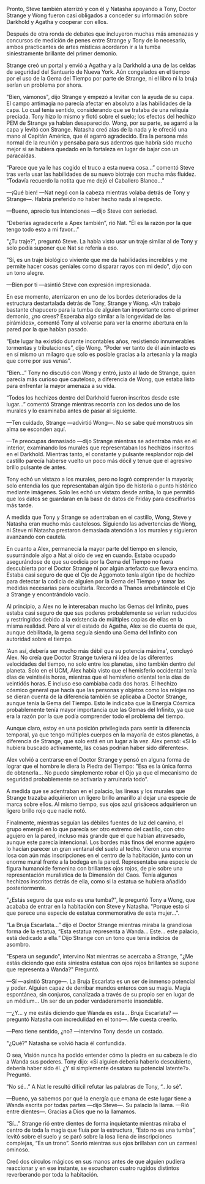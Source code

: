 
Pronto, Steve también aterrizó y con él y Natasha apoyando a Tony, Doctor Strange y Wong fueron casi obligados a conceder su información sobre Darkhold y Agatha y cooperar con ellos.

Después de otra ronda de debates que incluyeron muchas más amenazas y concursos de medición de penes entre Strange y Tony de lo necesario, ambos practicantes de artes místicas acordaron ir a la tumba siniestramente brillante del primer demonio.

Strange creó un portal y envió a Agatha y a la Darkhold a una de las celdas de seguridad del Santuario de Nueva York. Aún congelados en el tiempo por el uso de la Gema del Tiempo por parte de Strange, ni el libro ni la bruja serían un problema por ahora.

"Bien, vámonos", dijo Strange y empezó a levitar con la ayuda de su capa. El campo antimagia no parecía afectar en absoluto a las habilidades de la capa. Lo cual tenía sentido, considerando que se trataba de una reliquia preciada. Tony hizo lo mismo y flotó sobre el suelo; los efectos del hechizo PEM de Strange ya habían desaparecido. Wong, por su parte, se agarró a la capa y levitó con Strange. Natasha creó alas de la nada y le ofreció una mano al Capitán América, que él agarró agradecido. Era la persona más normal de la reunión y pensaba para sus adentros que habría sido mucho mejor si se hubiera quedado en la fortaleza en lugar de bajar con un paracaídas.

“Parece que ya le has cogido el truco a esta nueva cosa…” comentó Steve tras verla usar las habilidades de su nuevo biotraje con mucha más fluidez. “Todavía recuerdo la notita que me dejó el Caballero Blanco…”

—¡Qué bien! —Nat negó con la cabeza mientras volaba detrás de Tony y Strange—. Habría preferido no haber hecho nada al respecto.

—Bueno, aprecio tus intenciones —dijo Steve con seriedad.

“Deberías agradecerle a Apex también”, rió Nat. “Él es la razón por la que tengo todo esto a mi favor…”

"¿Tu traje?", preguntó Steve. La había visto usar un traje similar al de Tony y solo podía suponer que Nat se refería a eso.

"Sí, es un traje biológico viviente que me da habilidades increíbles y me permite hacer cosas geniales como disparar rayos con mi dedo", dijo con un tono alegre.

—Bien por ti —asintió Steve con expresión impresionada.

En ese momento, aterrizaron en uno de los bordes deteriorados de la estructura destartalada detrás de Tony, Strange y Wong. «Un trabajo bastante chapucero para la tumba de alguien tan importante como el primer demonio, ¿no crees? Esperaba algo similar a la longevidad de las pirámides», comentó Tony al volverse para ver la enorme abertura en la pared por la que habían pasado.

“Este lugar ha existido durante incontables años, resistiendo innumerables tormentas y tribulaciones”, dijo Wong. “Poder ver tanto de él aún intacto es en sí mismo un milagro que solo es posible gracias a la artesanía y la magia que corre por sus venas”.

“Bien…” Tony no discutió con Wong y entró, justo al lado de Strange, quien parecía más curioso que cauteloso, a diferencia de Wong, que estaba listo para enfrentar la mayor amenaza a su vida.

“Todos los hechizos dentro del Darkhold fueron inscritos desde este lugar…” comentó Strange mientras recorría con los dedos uno de los murales y lo examinaba antes de pasar al siguiente.

—Ten cuidado, Strange —advirtió Wong—. No se sabe qué monstruos sin alma se esconden aquí.

—Te preocupas demasiado —dijo Strange mientras se adentraba más en el interior, examinando los murales que representaban los hechizos inscritos en el Darkhold. Mientras tanto, el constante y pulsante resplandor rojo del castillo parecía haberse vuelto un poco más dócil y tenue que el agresivo brillo pulsante de antes.

Tony echó un vistazo a los murales, pero no logró comprender la mayoría; solo entendía los que representaban algún tipo de historia o punto histórico mediante imágenes. Solo les echó un vistazo desde arriba, lo que permitió que los datos se guardaran en la base de datos de Friday para descifrarlos más tarde.

A medida que Tony y Strange se adentraban en el castillo, Wong, Steve y Natasha eran mucho más cautelosos. Siguiendo las advertencias de Wong, ni Steve ni Natasha prestaron demasiada atención a los murales y siguieron avanzando con cautela.

En cuanto a Alex, permanecía la mayor parte del tiempo en silencio, susurrándole algo a Nat al oído de vez en cuando. Estaba ocupado asegurándose de que su codicia por la Gema del Tiempo no fuera descubierta por el Doctor Strange ni por algún artefacto que llevara encima. Estaba casi seguro de que el Ojo de Aggomoto tenía algún tipo de hechizo para detectar la codicia de alguien por la Gema del Tiempo y tomar las medidas necesarias para ocultarla. Recordó a Thanos arrebatándole el Ojo a Strange y encontrándolo vacío.

Al principio, a Alex no le interesaban mucho las Gemas del Infinito, pues estaba casi seguro de que sus poderes probablemente se verían reducidos y restringidos debido a la existencia de múltiples copias de ellas en la misma realidad. Pero al ver el estado de Agatha, Alex se dio cuenta de que, aunque debilitada, la gema seguía siendo una Gema del Infinito con autoridad sobre el tiempo.

'Aun así, debería ser mucho más débil que su potencia máxima', concluyó Alex. No creía que Doctor Strange tuviera ni idea de las diferentes velocidades del tiempo, no solo entre los planetas, sino también dentro del planeta. Solo en el UCM, Alex había visto que el hemisferio occidental tenía días de veintiséis horas, mientras que el hemisferio oriental tenía días de veintidós horas. E incluso eso cambiaba cada dos horas. El hechizo cósmico general que hacía que las personas y objetos como los relojes no se dieran cuenta de la diferencia también se aplicaba a Doctor Strange, aunque tenía la Gema del Tiempo. Esto le indicaba que la Energía Cósmica probablemente tenía mayor importancia que las Gemas del Infinito, ya que era la razón por la que podía comprender todo el problema del tiempo.

Aunque claro, estoy en una posición privilegiada para sentir la diferencia temporal, ya que tengo múltiples cuerpos en la mayoría de estos planetas, a diferencia de Strange, que solo está en un lugar a la vez. Alex pensó: «Si lo hubiera buscado activamente, las cosas podrían haber sido diferentes».

Alex volvió a centrarse en el Doctor Strange y pensó en alguna forma de lograr que el hombre le diera la Piedra del Tiempo: "Esa es la única forma de obtenerla... No puedo simplemente robar el Ojo ya que el mecanismo de seguridad probablemente se activaría y arruinaría todo".

A medida que se adentraban en el palacio, las líneas y los murales que Strange trazaba adquirieron un ligero brillo amarillo al dejar una especie de marca sobre ellos. Al mismo tiempo, sus ojos azul grisáceos adquirieron un ligero brillo rojo que nadie notó.

Finalmente, mientras seguían las débiles fuentes de luz del camino, el grupo emergió en lo que parecía ser otro extremo del castillo, con otro agujero en la pared, incluso más grande que el que habían atravesado, aunque este parecía intencional. Los bordes más finos del enorme agujero lo hacían parecer un gran ventanal del suelo al techo. Vieron una enorme losa con aún más inscripciones en el centro de la habitación, junto con un enorme mural frente a la bodega en la pared. Representaba una especie de figura humanoide femenina con brillantes ojos rojos, de pie sobre una representación muralística de la Dimensión del Caos. Tenía algunos hechizos inscritos detrás de ella, como si la estatua se hubiera añadido posteriormente.

"¿Estás seguro de que esto es una tumba?", le preguntó Tony a Wong, que acababa de entrar en la habitación con Steve y Natasha. "Porque esto sí que parece una especie de estatua conmemorativa de esta mujer...".

“La Bruja Escarlata…” dijo el Doctor Strange mientras miraba la grandiosa forma de la estatua, “Esta estatua representa a Wanda… Este… este palacio, está dedicado a ella.” Dijo Strange con un tono que tenía indicios de asombro.

"Espera un segundo", intervino Nat mientras se acercaba a Strange, "¿Me estás diciendo que esta siniestra estatua con ojos rojos brillantes se supone que representa a Wanda?" Preguntó.

—Sí —asintió Strange—. La Bruja Escarlata es un ser de inmenso potencial y poder. Alguien capaz de derribar mundos enteros con su magia. Magia espontánea, sin conjuros, canalizada a través de su propio ser en lugar de un médium... Un ser de un poder verdaderamente insondable.

—¿Y... y me estás diciendo que Wanda es esta... Bruja Escarlata? —preguntó Natasha con incredulidad en el tono—. Me cuesta creerlo.

—Pero tiene sentido, ¿no? —intervino Tony desde un costado.

"¿Qué?" Natasha se volvió hacia él confundida.

O sea, Visión nunca ha podido entender cómo la piedra en su cabeza le dio a Wanda sus poderes. Tony dijo: «Si alguien debería haberlo descubierto, debería haber sido él. ¿Y si simplemente desatara su potencial latente?». Preguntó.

“No sé…” A Nat le resultó difícil refutar las palabras de Tony, “…lo sé”.

—Bueno, ya sabemos por qué la energía que emana de este lugar tiene a Wanda escrita por todas partes —dijo Steve—. Su palacio la llama. —Rió entre dientes—. Gracias a Dios que no la llamamos.

“Sí…” Strange rió entre dientes de forma inquietante mientras miraba el centro de toda la magia que fluía por la estructura, “Esto no es una tumba”, levitó sobre el suelo y se paró sobre la losa llena de inscripciones complejas, “Es un trono”. Sonrió mientras sus ojos brillaban con un carmesí ominoso.

Creó dos círculos mágicos en sus manos antes de que alguien pudiera reaccionar y en ese instante, se escucharon cuatro rugidos distintos reverberando por toda la habitación.
